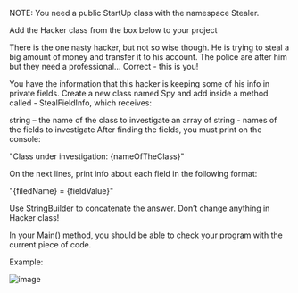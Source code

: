 NOTE: You need a public StartUp class with the namespace Stealer.

Add the Hacker class from the box below to your project

There is the one nasty hacker, but not so wise though. He is trying to steal a big amount of money and transfer it to his account. The police are after him but they need a professional… Correct - this is you!

You have the information that this hacker is keeping some of his info in private fields. Create a new class named Spy and add inside a method called - StealFieldInfo, which receives:

  string – the name of the class to investigate
  an array of string - names of the fields to investigate
  After finding the fields, you must print on the console:

  "Class under investigation: {nameOfTheClass}"
  
On the next lines, print info about each field in the following format:

  "{filedName} = {fieldValue}"
  
Use StringBuilder to concatenate the answer. Don’t change anything in Hacker class!

In your Main() method, you should be able to check your program with the current piece of code.

Example:

![image](https://user-images.githubusercontent.com/45227327/225993105-1fe631ea-b1d3-44b7-bc7b-594b7534943f.png)
